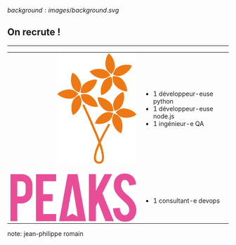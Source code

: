 $background:images/background.svg$
## On recrute !
---
<table>
 <tr>
   <td><img src="images/bouquet_small.svg" align="right"></td>
   <td>
     <ul>
       <li>1 développeur-euse python</li>
       <li>1 développeur-euse node.js</li>
       <li>1 ingénieur-e QA</li>
     </ul>
   </td>
 </tr>
 <tr>
   <td></br><img src="images/logo_peaks.svg" align="right"></td>
   <td><p > &nbsp;</p>
     <ul>
       <li>1 consultant-e devops</li>
     </ul>
   </td>
 </tr>
</table>

note: jean-philippe romain
